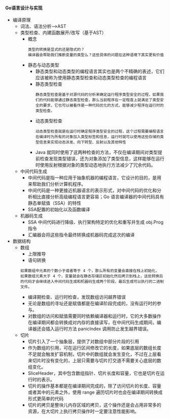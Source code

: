 #### Go语言设计与实现 ####
- 编译原理
  - 词法、语法分析-->AST
  - 类型检查、内建函数展开/改写（基于AST）
    - 概念
      ```
      类型的转换是显式的还是隐式的？
      编译器会帮助我们推断变量的类型么？这些具体的问题在这种语境下其实更有价值
      ```
    - 静态与动态类型
      - 静态类型和动态类型的编程语言其实也是两个不精确的表述，它们应该被称为使用静态类型检查和动态类型检查的编程语言
      - 静态类型检查
        ```
        静态类型检查是基于对源代码的分析来确定运行程序类型安全的过程，如果我们的代码能够通过静态类型检查，那么当前程序在一定程度上就满足了类型安全的要求，它也可以被看作是一种代码优化的方式，能够减少程序在运行时的类型检查。
        ```
      - 动态类型检查
        ```
        动态类型检查就是在运行时确定程序类型安全的过程，这个过程需要编程语言在编译时为所有的对象加入类型标签和信息，运行时就可以使用这些存储的类型信息来实现动态派发、向下转型、反射以及其他特性
        ```
      - Java 就同时使用了这两种检查的方法，不仅在编译期间对类型提前检查发现类型错误，还为对象添加了类型信息，这样能够在运行时使用反射根据对象的类型动态地执行方法减少了冗余代码。
  - 中间代码生成
    - 中间代码是指一种应用于抽象机器的编程语言，它设计的目的，是用来帮助我们分析计算机程序。
    - 中间代码是一种更接近机器语言的表示形式，对中间代码的优化和分析相比直接分析高级编程语言更容易；Go 语言编译器的中间代码具有静态单赋值（SSA）的特性
    - SSA配置的初始化以及函数编译
  - 机器码生成
    - SSA 中间代码进行降级、执行架构特定的优化和重写并生成 obj.Prog 指令
    - 汇编器会将这些指令最终转换成机器码完成这次的编译
- 数据结构
  - 数组
    - 上限推导
    - 语句转换
    ``` 
    如果数组中元素的个数小于或者等于 4 个，那么所有的变量会直接在栈上初始化，
    如果数组元素大于 4 个，变量就会在静态存储区初始化然后拷贝到栈上，这些转换后的代码才会继续进入中间代码生成和机器码生成两个阶段，最后生成可以执行的二进制文件。
    ```
    - 编译期检查、运行时检查，发现数组访问越界错误
    - 无论是数组的寻址还是赋值都是在编译阶段完成的，没有运行时的参与。
    - 对数组的访问和赋值需要同时依赖编译器和运行时，它的大多数操作在编译期间都会转换成对内存的直接读写，在中间代码生成期间，编译器还会插入运行时方法 panicIndex 调用防止发生越界错误。
  - 切片
    - 切片引入了一个抽象层，提供了对数组中部分片段的引用
    - 作为数组的引用，可在运行区间修改它的长度，如果底层的数组长度不足就会触发扩容机制，切片中的数组就会发生变化，不过在上层看来切片时没有变化的，上层只需要与切片打交道不需要关心底层的数组变化。
    - SliceHeader，其中包含数组指针、切片长度和容量，它也是切片在运行时的表示。
    - 切片的操作基本都是在编译期间完成的，除了访问切片的长度、容量或者其中的元素之外，使用 range 遍历切片时也会在编译期间转换成形式更简单的代码
    - 切片的拷贝是整块儿内存区域的拷贝，这个操作还是会占用非常多的资源，在大切片上执行拷贝操作时一定要注意性能影响。